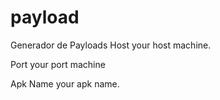 # payload
Generador de Payloads
Host your host machine.

Port your port machine

Apk Name your apk name.
